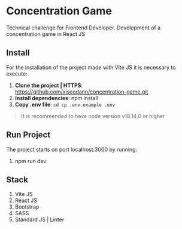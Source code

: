 # Concentration Game

Technical challenge for Frontend Developer. Development of a concentration game in React JS

## Install

For the installation of the project made with Vite JS it is necessary to execute:

1. **Clone the project | HTTPS**: https://github.com/xiscodann/concentration-game.git
2. **Install dependencies**: npm install
3. **Copy .env file**: `cd cp .env.example .env`

> It is recommended to have node version v18.14.0 or higher

## Run Project

The project starts on port localhost:3000 by running:

1. npm run dev

## Stack

1. Vite JS
2. React JS
3. Bootstrap
4. SASS
5. Standard JS | Linter
